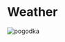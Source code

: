 # Weather

![pogodka](https://github.com/user-attachments/assets/a346b29e-bea5-4ed4-aa88-fe095f561618)
